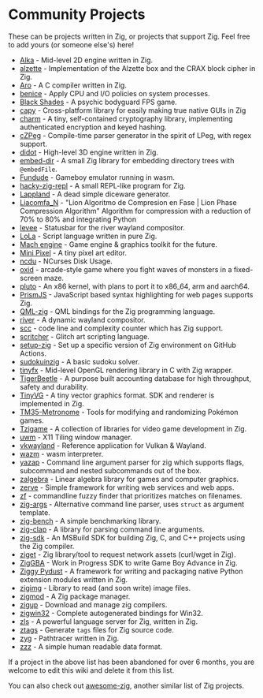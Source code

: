 # Community Projects

These can be projects written in Zig, or projects that support Zig. Feel free to add yours (or someone else's) here!

* [Alka](https://github.com/Kiakra/Alka) - Mid-level 2D engine written in Zig.
* [alzette](https://github.com/jedisct1/zig-alzette) - Implementation of the Alzette box and the CRAX block cipher in Zig.
* [Aro](https://github.com/Vexu/arocc) - A C compiler written in Zig.
* [benice](https://git.sr.ht/~danyspin97/benice) - Apply CPU and I/O policies on system processes.
* [Black Shades](https://sr.ht/~cnx/blackshades) - A psychic bodyguard FPS game.
* [capy](https://github.com/capy-ui/capy) - Cross-platform library for easily making true native GUIs in Zig 
* [charm](https://github.com/jedisct1/zig-charm) - A tiny, self-contained cryptography library, implementing authenticated encryption and keyed hashing.
* [cZPeg](https://github.com/spadix0/cZPeg) - Compile-time parser generator in the spirit of LPeg, with regex support.
* [didot](https://github.com/zenith391/didot) - High-level 3D engine written in Zig.
* [embed-dir](https://hg.sr.ht/~dermetfan/embed-dir) - A small Zig library for embedding directory trees with `@embedFile`.
* [Fundude](https://github.com/fengb/fundude) - Gameboy emulator running in wasm.
* [hacky-zig-repl](https://github.com/Hejsil/hacky-zig-repl) - A small REPL-like program for Zig.
* [Lappland](https://github.com/alamlintang/lappland) - A dead simple diceware generator.
* [Liacomfa_N]() - "Lion Algoritmo de Compresion en Fase | Lion Phase Compression Algorithm" Algorithm for compression with a reduction of 70% to 80% and integrating Python
* [levee](https://sr.ht/~andreafeletto/levee) - Statusbar for the river wayland compositor.
* [LoLa](https://github.com/masterQ32/LoLa-Native) - Script language written in pure Zig.
* [Mach engine](https://github.com/hexops/mach) - Game engine & graphics toolkit for the future.
* [Mini Pixel](https://github.com/fabioarnold/MiniPixel) - A tiny pixel art editor.
* [ncdu](https://dev.yorhel.nl/ncdu) - NCurses Disk Usage.
* [oxid](https://github.com/dbandstra/oxid) - arcade-style game where you fight waves of monsters in a fixed-screen maze.
* [pluto](https://github.com/SamTebbs33/pluto) - An x86 kernel, with plans to port it to x86_64, arm and aarch64.
* [PrismJS](https://github.com/PrismJS/prism) - JavaScript based syntax highlighting for web pages supports Zig.
* [QML-zig](https://github.com/kassane/qml_zig) - QML bindings for the Zig programming language.
* [river](https://github.com/ifreund/river) - A dynamic wayland compositor.
* [scc](https://github.com/boyter/scc) - code line and complexity counter which has Zig support.
* [scritcher](https://gitdab.com/luna/scritcher) - Glitch art scripting language.
* [setup-zig](https://github.com/korandoru/setup-zig) - Set up a specific version of Zig environment on GitHub Actions.
* [sudokuinzig](https://github.com/user00e00/sudokuinzig) - A basic sudoku solver.
* [tinyfx](https://github.com/shakesoda/tinyfx) - Mid-level OpenGL rendering library in C with Zig wrapper.
* [TigerBeetle](https://github.com/coilhq/tigerbeetle) - A purpose built accounting database for high throughput, safety and durability.
* [TinyVG](https://tinyvg.tech/) - A tiny vector graphics format. SDK and renderer is implemented in Zig.
* [TM35-Metronome](https://github.com/TM35-Metronome) - Tools for modifying and randomizing Pokémon games.
* [Tzigame](https://sr.ht/~cnx/tzigame) - A collection of libraries for video game development in Zig.
* [uwm](https://github.com/MaFackler/uwm) - X11 Tiling window manager.
* [vkwayland](https://github.com/kdchambers/vkwayland) - Reference application for Vulkan & Wayland.
* [wazm](https://github.com/fengb/wazm) - wasm interpreter.
* [yazap](https://github.com/PrajwalCH/yazap) - Command line argument parser for zig which supports flags, subcommand and nested subcommands out of the box.
* [zalgebra](https://github.com/kooparse/zalgebra) - Linear algebra library for games and computer graphics.
* [zerve](https://github.com/floscodes/zerve) - Simple framework for writing web services and web apps.
* [zf](https://github.com/natecraddock/zf) - commandline fuzzy finder that prioritizes matches on filenames.
* [zig-args](https://github.com/MasterQ32/zig-args) - Alternative command line parser, uses `struct` as argument template.
* [zig-bench](https://github.com/Hejsil/zig-bench) - A simple benchmarking library.
* [zig-clap](https://github.com/Hejsil/zig-clap) - A library for parsing command line arguments.
* [zig-sdk](https://github.com/vezel-dev/zig-sdk) - An MSBuild SDK for building Zig, C, and C++ projects using the Zig compiler.
* [ziget](https://github.com/marler8997/ziget) - Zig library/tool to request network assets (curl/wget in Zig).
* [ZigGBA](https://github.com/wendigojaeger/ZigGBA) - Work in Progress SDK to write Game Boy Advance in Zig.
* [Ziggy Pydust](https://pydust.fulcrum.so/latest/) - A framework for writing and packaging native Python extension modules written in Zig.
* [zigimg](https://github.com/mlarouche/zigimg) - Library to read (and soon write) image files.
* [zigmod](https://github.com/nektro/zigmod) - A Zig package manager.
* [zigup](https://github.com/marler8997/zigup) - Download and manage zig compilers.
* [zigwin32](https://github.com/marlersoft/zigwin32) - Complete autogenerated bindings for Win32.
* [zls](https://github.com/zigtools/zls) - A powerful language server for Zig, written in Zig.
* [ztags](https://github.com/gpanders/ztags) - Generate `tags` files for Zig source code.
* [zyg](https://github.com/Opioid/zyg) - Pathtracer written in Zig.
* [zzz](https://github.com/gruebite/zzz) - A simple human readable data format.

If a project in the above list has been abandoned for over 6 months, you are welcome to edit this wiki and delete it from this list.

You can also check out [awesome-zig](https://github.com/catdevnull/awesome-zig), another similar list of Zig projects.